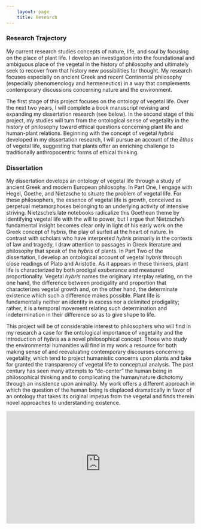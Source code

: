 ```yaml
---
    layout: page
    title: Research
---
```


### Research Trajectory

My current research studies concepts of nature, life, and soul by focusing on the place of plant life. I develop an investigation into the foundational and ambiguous place of the vegetal in the history of philosophy and ultimately seek to recover from that history new possibilities for thought. My research focuses especially on ancient Greek and recent Continental philosophy (especially phenomenology and hermeneutics) in a way that complements contemporary discussions concerning nature and the environment.

The first stage of this project focuses on the ontology of vegetal life. Over the next two years, I will complete a book manuscript revising and expanding my dissertation research (see below). In the second stage of this project, my studies will turn from the ontological sense
of vegetality in the history of philosophy toward ethical questions concerning plant life and human-plant relations. Beginning with the concept of vegetal *hybris* developed in my dissertation research, I will pursue an account of the *ēthos* of vegetal life, suggesting that plants offer an enriching challenge to traditionally anthropocentric forms of ethical thinking.

### Dissertation

My dissertation develops an ontology of vegetal life through a study of ancient Greek and modern European philosophy. In Part One, I engage with Hegel, Goethe, and Nietzsche to situate the problem of vegetal life. For these philosophers, the essence of vegetal life is growth, conceived as perpetual metamorphoses belonging to an underlying activity of intensive striving. Nietzsche’s late notebooks radicalize this Goethean theme by identifying vegetal life with the will to power, but I argue that Nietzsche’s fundamental insight becomes clear only in light of his early work on the Greek concept of *hybris*, the play of surfeit at the heart of nature. In contrast with scholars who have interpreted *hybris* primarily in the contexts of law and tragedy, I draw attention to passages in Greek literature and philosophy that speak of the *hybris* of plants. In Part Two of the dissertation, I develop an ontological account of vegetal *hybris* through close readings of Plato and Aristotle. As it appears in these thinkers, plant life is characterized by both prodigal exuberance and measured proportionality. Vegetal *hybris* names the originary interplay relating, on the one hand, the difference between prodigality and proportion that characterizes vegetal growth and, on the other hand, the determinate existence which such a difference makes possible. Plant life is fundamentally neither an identity in excess nor a delimited prodigality; rather, it is a temporal movement relating such determination and indetermination in their difference so as to give shape to life.

This project will be of considerable interest to philosophers who will find in my research a case for the ontological importance of vegetality and the introduction of *hybris* as a novel philosophical concept. Those who study the environmental humanities will find in my work a resource for both making sense of and reevaluating contemporary discourses concerning vegetality, which tend to project humanistic concerns upon plants and take for granted the transparency of vegetal life to conceptual analysis. The past century has seen many attempts to “de-center” the human being in philosophical thinking and to complicating the human/nature dichotomy through an insistence upon animality. My work offers a different approach in which the question of the human being is displaced dramatically in favor of an ontology that takes its original impetus from the vegetal and finds therein novel approaches to understanding existence.

<iframe width="100%" height="300" src="https://www.youtube-nocookie.com/embed/w77zPAtVTuI?controls=0&rel=0&color=white" frameborder="0" allow="encrypted-media; gyroscope; picture-in-picture" allowfullscreen></iframe>
